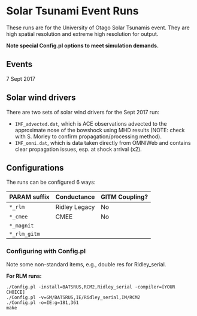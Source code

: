 # Solar Tsunami Event Runs

These runs are for the University of Otago Solar Tsunamis event. They are
high spatial resolution and extreme high resolution for output.

**Note special Config.pl options to meet simulation demands.**

## Events

7 Sept 2017

## Solar wind drivers
There are two sets of solar wind drivers for the Sept 2017 run:

- `IMF_advected.dat`, which is ACE observations advected to the approximate nose of the bowshock using MHD results (NOTE: check with S. Morley to confirm propagation/processing method).
- `IMF_omni.dat`, which is data taken directly from OMNIWeb and contains clear propagation issues, esp. at shock arrival (x2).

## Configurations

The runs can be configured 6 ways:

| PARAM suffix | Conductance  | GITM Coupling? |
|--------------|--------------|----------------|
| `*_rlm`      | Ridley Legacy| No |
| `*_cmee`     | CMEE         | No |
| `*_magnit`   |
| `*_rlm_gitm` |

### Configuring with Config.pl

Note some non-standard items, e.g., double res for Ridley_serial.


**For RLM runs:**

```
./Config.pl -install=BATSRUS,RCM2,Ridley_serial -compiler=[YOUR CHOICE]
./Config.pl -v=GM/BATSRUS,IE/Ridley_serial,IM/RCM2
./Config.pl -o=IE:g=181,361
make
```